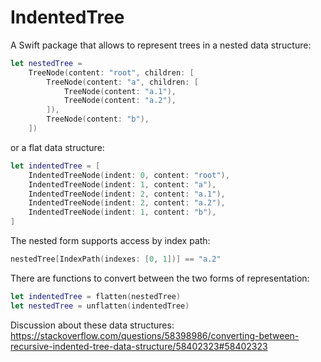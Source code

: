 # IndentedTree

A Swift package that allows to represent trees in a nested data structure:

```swift
let nestedTree =
    TreeNode(content: "root", children: [
        TreeNode(content: "a", children: [
            TreeNode(content: "a.1"),
            TreeNode(content: "a.2"),
        ]),
        TreeNode(content: "b"),
    ])
```

or a flat data structure:

```swift
let indentedTree = [
    IndentedTreeNode(indent: 0, content: "root"),
    IndentedTreeNode(indent: 1, content: "a"),
    IndentedTreeNode(indent: 2, content: "a.1"),
    IndentedTreeNode(indent: 2, content: "a.2"),
    IndentedTreeNode(indent: 1, content: "b"),
]
```

The nested form supports access by index path:

```swift
nestedTree[IndexPath(indexes: [0, 1])] == "a.2"
```

There are functions to convert between the two forms of representation:

```swift
let indentedTree = flatten(nestedTree)
let nestedTree = unflatten(indentedTree)
```

Discussion about these data structures:   
https://stackoverflow.com/questions/58398986/converting-between-recursive-indented-tree-data-structure/58402323#58402323
